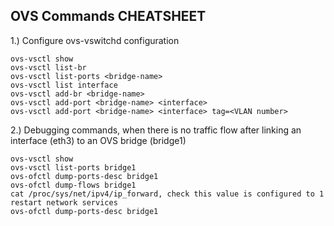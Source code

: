 ## OVS Commands CHEATSHEET

1.) Configure ovs-vswitchd configuration
```
ovs-vsctl show
ovs-vsctl list-br
ovs-vsctl list-ports <bridge-name>
ovs-vsctl list interface
ovs-vsctl add-br <bridge-name>
ovs-vsctl add-port <bridge-name> <interface>
ovs-vsctl add-port <bridge-name> <interface> tag=<VLAN number>
``` 
2.) Debugging commands, when there is no traffic flow after
    linking an interface (eth3) to an OVS bridge (bridge1)
```
ovs-vsctl show
ovs-vsctl list-ports bridge1
ovs-ofctl dump-ports-desc bridge1
ovs-ofctl dump-flows bridge1
cat /proc/sys/net/ipv4/ip_forward, check this value is configured to 1
restart network services
ovs-ofctl dump-ports-desc bridge1
```
